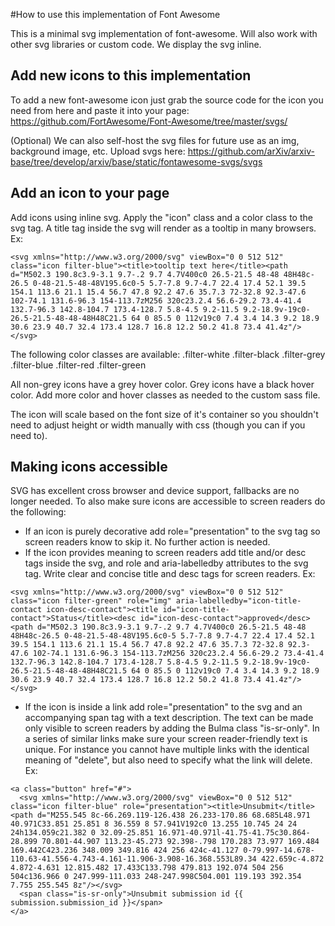#How to use this implementation of Font Awesome

This is a minimal svg implementation of font-awesome. Will also work with other svg libraries or custom code.
We display the svg inline.

## Add new icons to this implementation
To add a new font-awesome icon just grab the source code for the icon you need from here and paste it into your page:
https://github.com/FortAwesome/Font-Awesome/tree/master/svgs/

(Optional) We can also self-host the svg files for future use as an img, background image, etc. Upload svgs here:
https://github.com/arXiv/arxiv-base/tree/develop/arxiv/base/static/fontawesome-svgs/svgs

## Add an icon to your page
Add icons using inline svg. Apply the "icon" class and a color class to the svg tag. A title tag inside the svg will render as a tooltip in many browsers. Ex:
```
<svg xmlns="http://www.w3.org/2000/svg" viewBox="0 0 512 512" class="icon filter-blue"><title>tooltip text here</title><path d="M502.3 190.8c3.9-3.1 9.7-.2 9.7 4.7V400c0 26.5-21.5 48-48 48H48c-26.5 0-48-21.5-48-48V195.6c0-5 5.7-7.8 9.7-4.7 22.4 17.4 52.1 39.5 154.1 113.6 21.1 15.4 56.7 47.8 92.2 47.6 35.7.3 72-32.8 92.3-47.6 102-74.1 131.6-96.3 154-113.7zM256 320c23.2.4 56.6-29.2 73.4-41.4 132.7-96.3 142.8-104.7 173.4-128.7 5.8-4.5 9.2-11.5 9.2-18.9v-19c0-26.5-21.5-48-48-48H48C21.5 64 0 85.5 0 112v19c0 7.4 3.4 14.3 9.2 18.9 30.6 23.9 40.7 32.4 173.4 128.7 16.8 12.2 50.2 41.8 73.4 41.4z"/></svg>
```

The following color classes are available:
.filter-white
.filter-black
.filter-grey
.filter-blue
.filter-red
.filter-green

All non-grey icons have a grey hover color. Grey icons have a black hover color. Add more color and hover classes as needed to the custom sass file.

The icon will scale based on the font size of it's container so you shouldn't need to adjust height or width manually with css (though you can if you need to).

## Making icons accessible
SVG has excellent cross browser and device support, fallbacks are no longer needed. To also make sure icons are accessible to screen readers do the following:

- If an icon is purely decorative add role="presentation" to the svg tag so screen readers know to skip it. No further action is needed.
- If the icon provides meaning to screen readers add title and/or desc tags inside the svg, and role and aria-labelledby attributes to the svg tag. Write clear and concise title and desc tags for screen readers. Ex:
```
<svg xmlns="http://www.w3.org/2000/svg" viewBox="0 0 512 512" class="icon filter-green" role="img" aria-labelledby="icon-title-contact icon-desc-contact"><title id="icon-title-contact">Status</title><desc id="icon-desc-contact">approved</desc><path d="M502.3 190.8c3.9-3.1 9.7-.2 9.7 4.7V400c0 26.5-21.5 48-48 48H48c-26.5 0-48-21.5-48-48V195.6c0-5 5.7-7.8 9.7-4.7 22.4 17.4 52.1 39.5 154.1 113.6 21.1 15.4 56.7 47.8 92.2 47.6 35.7.3 72-32.8 92.3-47.6 102-74.1 131.6-96.3 154-113.7zM256 320c23.2.4 56.6-29.2 73.4-41.4 132.7-96.3 142.8-104.7 173.4-128.7 5.8-4.5 9.2-11.5 9.2-18.9v-19c0-26.5-21.5-48-48-48H48C21.5 64 0 85.5 0 112v19c0 7.4 3.4 14.3 9.2 18.9 30.6 23.9 40.7 32.4 173.4 128.7 16.8 12.2 50.2 41.8 73.4 41.4z"/></svg>
```
- If the icon is inside a link add role="presentation" to the svg and an accompanying span tag with a text description. The text can be made only visible to screen readers by adding the Bulma class "is-sr-only". In a series of similar links make sure your screen reader-friendly text is unique. For instance you cannot have multiple links with the identical meaning of "delete", but also need to specify what the link will delete. Ex:
```
<a class="button" href="#">
  <svg xmlns="http://www.w3.org/2000/svg" viewBox="0 0 512 512" class="icon filter-blue" role="presentation"><title>Unsubmit</title><path d="M255.545 8c-66.269.119-126.438 26.233-170.86 68.685L48.971 40.971C33.851 25.851 8 36.559 8 57.941V192c0 13.255 10.745 24 24 24h134.059c21.382 0 32.09-25.851 16.971-40.971l-41.75-41.75c30.864-28.899 70.801-44.907 113.23-45.273 92.398-.798 170.283 73.977 169.484 169.442C423.236 348.009 349.816 424 256 424c-41.127 0-79.997-14.678-110.63-41.556-4.743-4.161-11.906-3.908-16.368.553L89.34 422.659c-4.872 4.872-4.631 12.815.482 17.433C133.798 479.813 192.074 504 256 504c136.966 0 247.999-111.033 248-247.998C504.001 119.193 392.354 7.755 255.545 8z"/></svg>
  <span class="is-sr-only">Unsubmit submission id {{ submission.submission_id }}</span>
</a>
```
